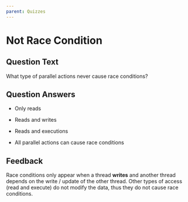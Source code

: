 ```yaml
---
parent: Quizzes
---
```


# Not Race Condition

## Question Text

What type of parallel actions never cause race conditions?

## Question Answers

- Only reads

- Reads and writes

+ Reads and executions

- All parallel actions can cause race conditions

## Feedback

Race conditions only appear when a thread **writes** and another thread depends on the write / update of the other thread.
Other types of access (read and execute) do not modify the data, thus they do not cause race conditions.
